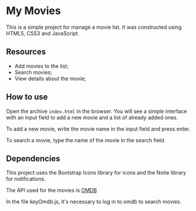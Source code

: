 # My Movies

This is a simple project for manage a movie list. It was constructed using HTML5, CSS3 and JavaScript.

## Resources

- Add movies to the list;
- Search movies;
- View details about the movie;

## How to use

Open the archive `index.html` in the browser. You will see a simple interface with an input field to add a new movie and a list of already added ones.

To add a new movie, write the movie name in the input field and press enter.

To search a movie, type the name of the movie in the search field.

## Dependencies

This project uses the Bootstrap Icons library for icons and the Notie library for notifications.

The API used for the movies is [OMDB](https://www.omdbapi.com/)

In the file keyOmdb.js, it's necessary to log in to omdb to search movies.